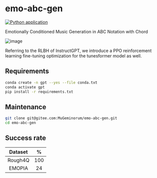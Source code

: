 # emo-abc-gen
[![Python application](https://github.com/monet-joe/emo-abc-gen/actions/workflows/python-app.yml/badge.svg?branch=main)](https://github.com/monet-joe/emo-abc-gen/actions/workflows/python-app.yml)

Emotionally Conditioned Music Generation in ABC Notation with Chord

![image](https://github.com/monet-joe/emo-abc-gen/assets/20459298/9ee364d5-f80f-460d-9154-58b85ad59d15)

Referring to the RLBH of InstructGPT, we introduce a PPO reinforcement learning fine-tuning optimization for the tunesformer model as well.

## Requirements
```bash
conda create -n gpt --yes --file conda.txt
conda activate gpt
pip install -r requirements.txt
```

## Maintenance
```bash
git clone git@gitee.com:MuGeminorum/emo-abc-gen.git
cd emo-abc-gen
```

## Success rate
| Dataset |   %   |
| :-----: | :---: |
| Rough4Q |  100  |
| EMOPIA  |  24   |
